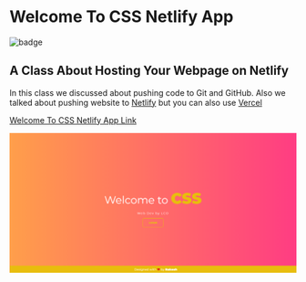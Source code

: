 # Welcome To CSS Netlify App

![badge](https://img.shields.io/badge/Live--Class-Sunday-orange)

## A Class About Hosting Your Webpage on Netlify

In this class we discussed about pushing code to Git and GitHub.
Also we talked about pushing website to [Netlify](https://www.netlify.com/ "Netlify") but you can also use [Vercel](https://vercel.com/ "Vercel")

[Welcome To CSS Netlify App Link](https://welcome-to-css.netlify.app/ "Welcome To CSS Netlify App Link")

![Website Screenshot](./screenshot.PNG)

